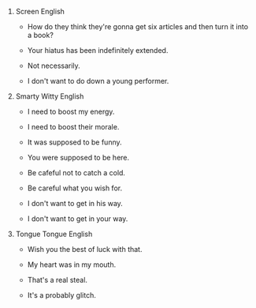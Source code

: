 1. Screen English

    - How do they think they're gonna get six articles and then turn it into a book?

    - Your hiatus has been indefinitely extended.

    - Not necessarily.

    - I don't want to do down a young performer.

2. Smarty Witty English

    - I need to boost my energy.

    - I need to boost their morale.

    - It was supposed to be funny.

    - You were supposed to be here.

    - Be cafeful not to catch a cold.
    
    - Be careful what you wish for.

    - I don't want to get in his way.

    - I don't want to get in your way.

3. Tongue Tongue English

    - Wish you the best of luck with that.

    - My heart was in my mouth.

    - That's a real steal.

    - It's a probably glitch.